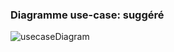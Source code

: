 ### Diagramme use-case: suggéré

![usecaseDiagram](https://github.com/sejbouchereau/TP2/assets/144491368/67adfe5b-9ba8-4b7d-a090-81bd37aadb4a)
